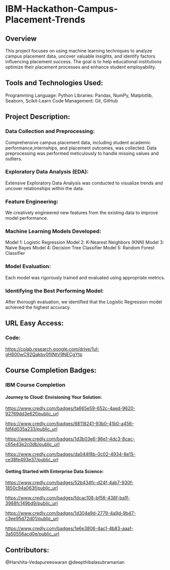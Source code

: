 # IBM-Hackathon-Campus-Placement-Trends

## Overview 
This project focuses on using machine learning techniques to analyze campus placement data, uncover valuable insights, and identify factors influencing placement success. The goal is to help educational institutions optimize their placement processes and enhance student employability.

## Tools and Technologies Used:
Programming Language: Python
Libraries: Pandas, NumPy, Matplotlib, Seaborn, Scikit-Learn
Code Management: Git, GitHub

## Project Description:                                                                      

### Data Collection and Preprocessing:

Comprehensive campus placement data, including student academic performance,internships, and placement outcomes, was collected.
Data preprocessing was performed meticulously to handle missing values and outliers.

### Exploratory Data Analysis (EDA):
Extensive Exploratory Data Analysis was conducted to visualize trends and uncover relationships within the data.

### Feature Engineering:
We creatively engineered new features from the existing data to improve model performance.

### Machine Learning Models Developed:
Model 1: Logistic Regression
Model 2: K-Nearest Neighbors (KNN)
Model 3: Naive Bayes
Model 4: Decision Tree Classifier
Model 5: Random Forest Classifier

### Model Evaluation:
Each model was rigorously trained and evaluated using appropriate metrics.

### Identifying the Best Performing Model:
After thorough evaluation, we identified that the Logistic Regression model achieved the highest accuracy.

## URL Easy Access:

### Code:
https://colab.research.google.com/drive/1uI-gH600wC92Qakbv0fIlNtV9NECgYtp

## Course Completion Badges:
### IBM Course Completion 

#### Journey to Cloud: Envisioning Your Solution:
https://www.credly.com/badges/fa665e59-652c-4aed-9620-92769dd3e62f/public_url

https://www.credly.com/badges/88118241-93b0-41b0-a456-fdf4d035a233/public_url

https://www.credly.com/badges/1d3b03e6-96e1-4dc3-8cac-c65e43e2c0db/public_url

https://www.credly.com/badges/da044f8b-0c02-4934-8e15-ce38fe493e37/public_url

#### Getting Started with Enterprise Data Science:
https://www.credly.com/badges/52b434fc-d24f-4ab7-930f-1850c94a063f/public_url

https://www.credly.com/badges/fdcac108-bf56-438f-ba1f-3988fc149bd9/public_url

https://www.credly.com/badges/1d304a9d-2779-4a9d-9b47-c3ee95d72d01/public_url

https://www.credly.com/badges/1e6e3806-4ac1-4b83-aaaf-3a50556acd0e/public_url

## Contributors:
@Harshita-Vedapureeswaran
@deepthibalasubramanian


